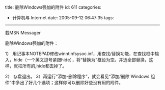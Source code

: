 title: 删除Windows强加的附件
id: 611
categories:
  - 计算机与 Internet
date: 2005-09-12 06:47:35
tags:
---

<div id="msgcns!9697D6160EFEBC17!186" class="bvMsg">

载MSN Messager

删除Windows强加的附件： 

1） 用记事本NOTEPAD修改winntinfsysoc.inf，用查找/替换功能，在查找框中输入，hide（一个英文逗号紧跟hide），将“替换为”框设为空。并选全部替换，这样，就把所有的,hide都去掉了。 

2） 存盘退出。 3）再运行“添加-删除程序”，就会看见“添加/删除 Windows 组件”中多出了好几个选项；这样你可以删除好些没有用的附件。
</div>